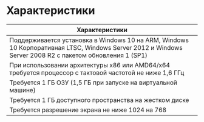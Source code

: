 # Характеристики

| Характеристики       |
| -------------  |
| Поддерживается установка в Windows 10 на ARM, Windows 10 Корпоративная LTSC, Windows Server 2012 и Windows Server 2008 R2 с пакетом обновления 1 (SP1)|
| При использовании архитектуры x86 или AMD64/x64 требуется процессор с тактовой частотой не ниже 1,6 ГГц|
| Требуется 1 ГБ ОЗУ (1,5 ГБ при запуске на виртуальной машине)|
| Требуется 1 ГБ доступного пространства на жестком диске |
| Требуется разрешение экрана не ниже 1024 на 768 |
